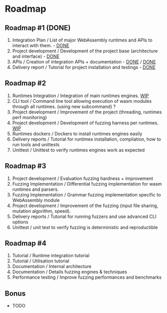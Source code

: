 # Roadmap

## Roadmap #1 (DONE)

1. Integration Plan / List of major WebAssembly runtimes and APIs to interact with them. - [DONE](INTEGRATION.md)
2. Project development / Development of the project base (architecture and interface) - [DONE](warf/cli.rs)
3. APIs / Creation of integration APIs + documentation - [DONE](warf/common/src/lib.rs) / [DONE](documentation/how_to_add_new_target.md)
4. Delivery report / Tutorial for project installation and testings - [DONE](README.md#quick-start)

## Roadmap #2

1.	Runtimes Integration / Integration of main runtimes engines. [WIP](warf/common/src/lib.rs)
2.	CLI tool / Command line tool allowing execution of wasm modules through all runtimes. (using new subcommand) ?
3.	Project development / Improvement of the project (threading, runtimes perf monitoring)
4.	Project development / Development of fuzzing harness per runtimes. [WIP](warf/common/src/lib.rs)
5.	Runtimes dockers / Dockers to install runtimes engines easily
6.	Delivery reports / Tutorial for runtimes installation, compilation, how to run tools and unittests
7.	Unittest / Unittest to verify runtimes engines work as expected

## Roadmap #3

1.	Project development	/ Evaluation fuzzing hardness + improvement
2.	Fuzzing Implementation / Differential fuzzing implementation for wasm runtimes and parsers.
3.	Fuzzing Implementation / Grammar fuzzing implementation specific to WebAssembly module
4.	Project development / Improvement of the fuzzing (input file sharing, mutation algorithm, speed).
5.	Delivery reports / Tutorial for running fuzzers and use advanced CLI options
6.	Unittest / unit test to verify fuzzing is deterministic and reproductible

## Roadmap #4

1.	Tutorial / Runtime integration tutorial
2.	Tutorial / Utilisation tutorial
3.	Documentation / Internal architecture
4.	Documentation / Details fuzzing engines & techniques
5.	Performance testing / Improve fuzzing performances and benchmarks

## Bonus

- TODO